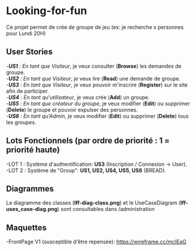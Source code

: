 # Looking-for-fun 
Ce projet permet de crée de groupe de jeu (ex: je recherche x personnes pour Lundi 20H)

## User Stories 
-_**US1** : En tant que Visiteur_, je veux consulter (**Browse**) les demandes de groupe.  
-_**US2** : En tant que Visiteur_, je veux lire (**Read**) une demande de groupe.  
-_**US3** : En tant que Visiteur_, je veux pouvoir m'inscrire (**Register**) sur le site afin de participer.  
-_**US4** : En tant qu'utilisateur_, je veux crée (**Add**) un groupe.  
-_**US5** : En tant que créateur du groupe_, je veux modifier (**Edit**) ou supprimer (**Delete**) le groupe et pouvoir expulser des personnes.  
-_**US6** : En tant qu'Admin_, je veux modifier (**Edit**) ou supprimer (**Delete**) tous les groupes.  

## Lots Fonctionnels (par ordre de priorité : 1 = priorité haute)
-LOT 1 : Système d'authentification: **US3** (Inscription / Connexion -> User).  
-LOT 2 : Système de "Group": **US1, US2, US4, US5, US6** (BREAD).  

## Diagrammes 
Le diagramme des classes (**lff-diag-class.png**) et le UseCaseDiagram (**lff-uses_case-diag.png**) sont consultables dans /administration  

## Maquettes
-FrontPage V1 (susceptible d'être repensée): https://wireframe.cc/mcIEaG  
